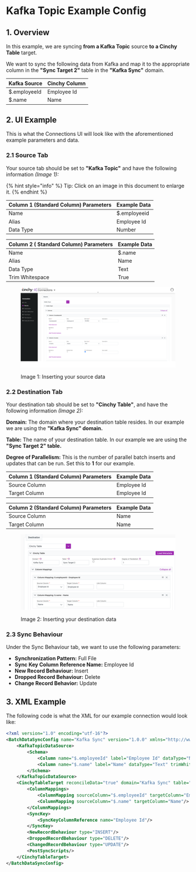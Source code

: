 # Kafka Topic Example Config

## 1. Overview

In this example, we are syncing **from a Kafka Topic** source **to a Cinchy Table** target.

We want to sync the following data from Kafka and map it to the appropriate column in the **"Sync Target 2"** table in the **"Kafka Sync"** domain.

| Kafka Source | Cinchy Column |
| ------------ | ------------- |
| $.employeeId | Employee Id   |
| $.name       | Name          |

## 2. UI Example

This is what the Connections UI will look like with the aforementioned example parameters and data.

### 2.1 Source Tab

Your source tab should be set to **"Kafka Topic"** and have the following information _(Image 1):_

{% hint style="info" %}
Tip: Click on an image in this document to enlarge it.
{% endhint %}

| Column 1 (Standard Column) Parameters | Example Data |
| ------------------------------------- | ------------ |
| Name                                  | $.employeeid |
| Alias                                 | Employee Id  |
| Data Type                             | Number       |

| Column 2 ( Standard Column) Parameters | Example Data |
| -------------------------------------- | ------------ |
| Name                                   | $.name       |
| Alias                                  | Name         |
| Data Type                              | Text         |
| Trim Whitespace                        | True         |

<figure><img src="../../../.gitbook/assets/image (654).png" alt=""><figcaption><p>Image 1: Inserting your source data</p></figcaption></figure>

### 2.2 Destination Tab

Your destination tab should be set to **"Cinchy Table"**, and have the following information _(Image 2):_

**Domain:** The domain where your destination table resides. In our example we are using the **"Kafka Sync" domain.**

**Table:** The name of your destination table. In our example we are using the **"Sync Target 2" table.**

**Degree of Parallelism:** This is the number of parallel batch inserts and updates that can be run. Set this to **1** for our example.

| Column 1 (Standard Column) Parameters | Example Data |
| ------------------------------------- | ------------ |
| Source Column                         | Employee Id  |
| Target Column                         | Employee Id  |

| Column 2 (Standard Column) Parameters | Example Data |
| ------------------------------------- | ------------ |
| Source Column                         | Name         |
| Target Column                         | Name         |

<figure><img src="../../../.gitbook/assets/image (173).png" alt=""><figcaption><p>Image 2: Inserting your destination data</p></figcaption></figure>

### 2.3 Sync Behaviour

Under the Sync Behaviour tab, we want to use the following parameters:

* **Synchronization Pattern:** Full File
* **Sync Key Column Reference Name:** Employee Id
* **New Record Behaviour:** Insert
* **Dropped Record Behaviour:** Delete
* **Change Record Behavior:** Update

## 3. XML Example

The following code is what the XML for our example connection would look like:

```xml
<?xml version="1.0" encoding="utf-16"?>
<BatchDataSyncConfig name="Kafka Sync" version="1.0.0" xmlns="http://www.cinchy.co">
    <KafkaTopicDataSource>
        <Schema>
            <Column name="$.employeeId" label="Employee Id" dataType="Number" isMandatory="false" validateData="false"/>
            <Column name="$.name" label="Name" dataType="Text" trimWhitespace="true" isMandatory="false" validateData="false"/>
        </Schema>
    </KafkaTopicDataSource>
    <CinchyTableTarget reconcileData="true" domain="Kafka Sync" table="Sync Target 2" suppressDuplicateErrors="false" degreeOfParallelism="1">
        <ColumnMappings>
            <ColumnMapping sourceColumn="$.employeeId" targetColumn="Employee Id"/>
            <ColumnMapping sourceColumn="$.name" targetColumn="Name"/>
        </ColumnMappings>
        <SyncKey>
            <SyncKeyColumnReference name="Employee Id"/>
        </SyncKey>
        <NewRecordBehaviour type="INSERT"/>
        <DroppedRecordBehaviour type="DELETE"/>
        <ChangedRecordBehaviour type="UPDATE"/>
        <PostSyncScripts/>
    </CinchyTableTarget>
</BatchDataSyncConfig>
```
